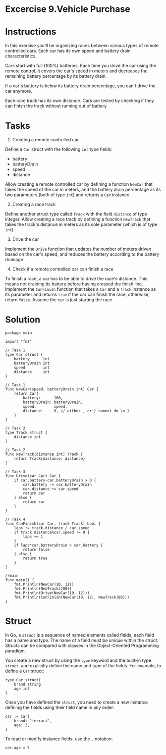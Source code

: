 
# Excercise 9.Vehicle Purchase

# Instructions
In this exercise you'll be organizing races between various types of remote controlled cars. Each car has its own speed and battery drain characteristics.

Cars start with full (100%) batteries. Each time you drive the car using the remote control, it covers the car's speed in meters and decreases the remaining battery percentage by its battery drain.

If a car's battery is below its battery drain percentage, you can't drive the car anymore.

Each race track has its own distance. Cars are tested by checking if they can finish the track without running out of battery.


# Tasks
1. Creating a remote controlled car

Define a `Car` struct with the following `int` type fields:
- battery
- batteryDrain
- speed
- distance

Allow creating a remote controlled car by defining a function `NewCar` that takes the speed of the car in meters, and the battery drain percentage as its two parameters (both of type `int`) and returns a `Car` instance

2. Creating a race track

Define another struct type called `Track` with the field `distance` of type integer. Allow creating a race track by defining a function `NewTrack` that takes the track's distance in meters as its sole parameter (which is of type `int`)

3. Drive the car

Implement the `Drive` function that updates the number of meters driven based on the car's speed, and reduces the battery according to the battery drainage

4. Check if a remote controlled car can finish a race

To finish a race, a car has to be able to drive the race's distance. This means not draining its battery before having crossed the finish line. Implement the `CanFinish` function that takes a `Car` and a `Track` instance as its parameter and returns `true` if the car can finish the race; otherwise, return `false`. Assume the car is just starting the race

# Solution
``` 
package main

import "fmt"

// Task 1
type Car struct {
	battery      int
	batteryDrain int
	speed        int
	distance     int
}

// Task 1
func NewCar(speed, batteryDrain int) Car {
	return Car{
		battery:      100,
		batteryDrain: batteryDrain,
		speed:        speed,
		distance:     0, // either , or } cannot do \n }
	}
}

// Task 2
type Track struct {
	distance int
}

// Task 2
func NewTrack(distance int) Track {
	return Track{distance: distance}
}

// Task 3
func Drive(car Car) Car {
	if car.battery-car.batteryDrain > 0 {
		car.battery -= car.batteryDrain
		car.distance += car.speed
		return car
	} else {
		return car
	}
}

// Task 4
func CanFinish(car Car, track Track) bool {
	laps := track.distance / car.speed
	if track.distance%car.speed != 0 {
		laps += 1
	}
	if laps*car.batteryDrain > car.battery {
		return false
	} else {
		return true
	}
}

//main
func main() {
	fmt.Println(NewCar(10, 12))
	fmt.Println(NewTrack(200))
	fmt.Println(Drive(NewCar(10, 12)))
	fmt.Println(CanFinish(NewCar(10, 12), NewTrack(80)))
}

```

# Struct
In Go, a `struct` is a sequence of named elements called fields, each field has a name and type. The name of a field must be unique within the struct. Structs can be compared with classes in the Object-Oriented Programming paradigm.

You create a new struct by using the `type` keyword and the built-in type `struct`, and explicitly define the name and type of the fields. For example, to define a `Car` struct:
```
type Car struct{
    brand string
    age int
}
```
Once you have defined the `struct`, you need to create a new instance defining the fields using their field name in any order:
```
car := Car{
	brand: "ferrari",
	age: 3,
}
```
To read or modify instance fields, use the `.` notation:
```
car.age = 5
```

